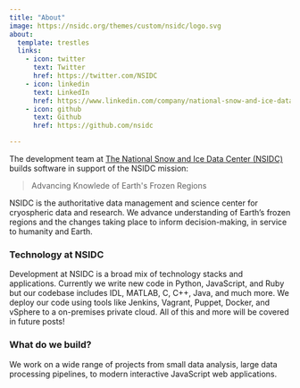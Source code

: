 ```yaml
---
title: "About"
image: https://nsidc.org/themes/custom/nsidc/logo.svg
about:
  template: trestles 
  links:
    - icon: twitter
      text: Twitter
      href: https://twitter.com/NSIDC
    - icon: linkedin
      text: LinkedIn
      href: https://www.linkedin.com/company/national-snow-and-ice-data-center-nsidc-/mycompany/
    - icon: github
      text: Github
      href: https://github.com/nsidc

---
```


The development team at [The National Snow and Ice Data Center
(NSIDC)](http://www.nsidc.org) builds software in support of the NSIDC mission:

>Advancing Knowlede of Earth's Frozen Regions

NSIDC is the authoritative data management and science center for cryospheric data and research. We advance understanding of Earth’s frozen regions and the changes taking place to inform decision-making, in service to humanity and Earth.

### Technology at NSIDC

Development at NSIDC is a broad mix of technology stacks and applications. Currently we
write new code in Python, JavaScript, and Ruby but our codebase includes IDL, MATLAB, C,
C++, Java, and much more. We deploy our code using tools like Jenkins, Vagrant, Puppet,
Docker, and vSphere to a on-premises private cloud. All of this and more will be covered
in future posts!


### What do we build?

We work on a wide range of projects from small data analysis, large data processing
pipelines, to modern interactive JavaScript web applications.
